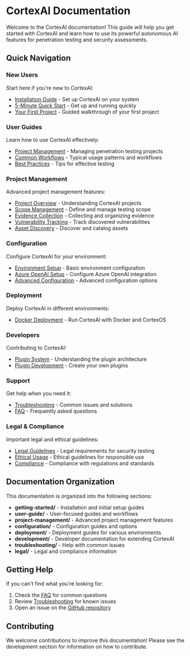 # CortexAI Documentation

Welcome to the CortexAI documentation! This guide will help you get started with CortexAI and learn how to use its powerful autonomous AI features for penetration testing and security assessments.

## Quick Navigation

### New Users
Start here if you're new to CortexAI:
- [Installation Guide](getting-started/installation.md) - Set up CortexAI on your system
- [5-Minute Quick Start](getting-started/quick-start.md) - Get up and running quickly
- [Your First Project](getting-started/first-project.md) - Guided walkthrough of your first project

### User Guides
Learn how to use CortexAI effectively:
- [Project Management](user-guide/project-management.md) - Managing penetration testing projects
- [Common Workflows](user-guide/common-workflows.md) - Typical usage patterns and workflows
- [Best Practices](user-guide/best-practices.md) - Tips for effective testing

### Project Management
Advanced project management features:
- [Project Overview](project-management/overview.md) - Understanding CortexAI projects
- [Scope Management](project-management/scope-management.md) - Define and manage testing scope
- [Evidence Collection](project-management/evidence-collection.md) - Collecting and organizing evidence
- [Vulnerability Tracking](project-management/vulnerability-tracking.md) - Track discovered vulnerabilities
- [Asset Discovery](project-management/asset-discovery.md) - Discover and catalog assets

### Configuration
Configure CortexAI for your environment:
- [Environment Setup](configuration/environment-setup.md) - Basic environment configuration
- [Azure OpenAI Setup](configuration/azure-openai-setup.md) - Configure Azure OpenAI integration
- [Advanced Configuration](configuration/advanced-configuration.md) - Advanced configuration options

### Deployment
Deploy CortexAI in different environments:
- [Docker Deployment](deployment/docker.md) - Run CortexAI with Docker and CortexOS

### Developers
Contributing to CortexAI:
- [Plugin System](development/plugin-system.md) - Understanding the plugin architecture
- [Plugin Development](development/plugin-development.md) - Create your own plugins

### Support
Get help when you need it:
- [Troubleshooting](troubleshooting/common-issues.md) - Common issues and solutions
- [FAQ](troubleshooting/faq.md) - Frequently asked questions

### Legal & Compliance
Important legal and ethical guidelines:
- [Legal Guidelines](legal/legal-guidelines.md) - Legal requirements for security testing
- [Ethical Usage](legal/ethical-usage.md) - Ethical guidelines for responsible use
- [Compliance](legal/compliance.md) - Compliance with regulations and standards

## Documentation Organization

This documentation is organized into the following sections:

- **getting-started/** - Installation and initial setup guides
- **user-guide/** - User-focused guides and workflows
- **project-management/** - Advanced project management features
- **configuration/** - Configuration guides and options
- **deployment/** - Deployment guides for various environments
- **development/** - Developer documentation for extending CortexAI
- **troubleshooting/** - Help with common issues
- **legal/** - Legal and compliance information

## Getting Help

If you can't find what you're looking for:

1. Check the [FAQ](troubleshooting/faq.md) for common questions
2. Review [Troubleshooting](troubleshooting/common-issues.md) for known issues
3. Open an issue on the [GitHub repository](https://github.com/theelderemo/cortexai)

## Contributing

We welcome contributions to improve this documentation! Please see the development section for information on how to contribute.
